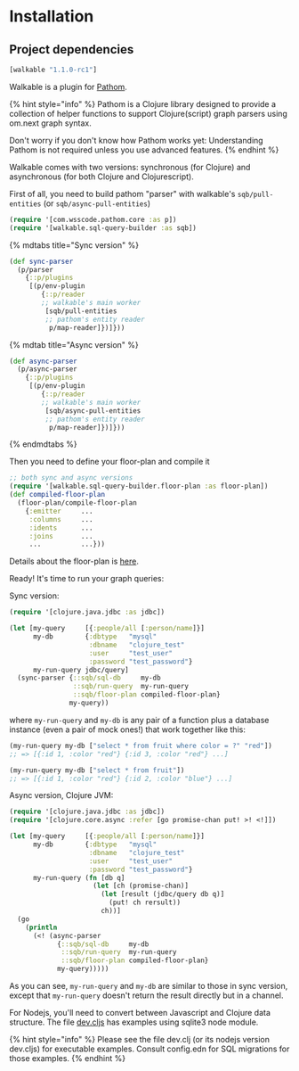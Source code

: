 # Installation

## Project dependencies

```clojure
[walkable "1.1.0-rc1"]

```

Walkable is a plugin for [Pathom](https://github.com/wilkerlucio/pathom/).

{% hint style="info" %}
Pathom is a Clojure library designed to provide a collection of helper functions to support Clojure\(script\) graph parsers using om.next graph syntax.

Don't worry if you don't know how Pathom works yet: Understanding Pathom is not required unless you use advanced features.
{% endhint %}

Walkable comes with two versions: synchronous \(for Clojure\) and asynchronous \(for both Clojure and Clojurescript\).

First of all, you need to build pathom "parser" with walkable's `sqb/pull-entities` \(or `sqb/async-pull-entities`\)

```clojure
(require '[com.wsscode.pathom.core :as p])
(require '[walkable.sql-query-builder :as sqb])

```

{% mdtabs title="Sync version" %}

```clojure
(def sync-parser
  (p/parser
    {::p/plugins
     [(p/env-plugin
        {::p/reader
        ;; walkable's main worker
         [sqb/pull-entities
         ;; pathom's entity reader
          p/map-reader]})]}))
```
{% mdtab title="Async version" %}

``` clojure
(def async-parser
  (p/async-parser
    {::p/plugins
     [(p/env-plugin
        {::p/reader
        ;; walkable's main worker
         [sqb/async-pull-entities
         ;; pathom's entity reader
          p/map-reader]})]}))
```
{% endmdtabs %}

Then you need to define your floor-plan and compile it

```clojure
;; both sync and async versions
(require '[walkable.sql-query-builder.floor-plan :as floor-plan])
(def compiled-floor-plan
  (floor-plan/compile-floor-plan
    {:emitter     ...
     :columns     ...
     :idents      ...
     :joins       ...
     ...          ...}))
```

Details about the floor-plan is [here](https://walkable.gitbook.io/walkable/floor-plan).

Ready! It's time to run your graph queries:

Sync version:

```clojure
(require '[clojure.java.jdbc :as jdbc])

(let [my-query     [{:people/all [:person/name]}]
      my-db        {:dbtype   "mysql"
                    :dbname   "clojure_test"
                    :user     "test_user"
                    :password "test_password"}
      my-run-query jdbc/query]
  (sync-parser {::sqb/sql-db     my-db
                ::sqb/run-query  my-run-query
                ::sqb/floor-plan compiled-floor-plan}
               my-query))
```

where `my-run-query` and `my-db` is any pair of a function plus a database instance \(even a pair of mock ones!\) that work together like this:

```clojure
(my-run-query my-db ["select * from fruit where color = ?" "red"])
;; => [{:id 1, :color "red"} {:id 3, :color "red"} ...]

(my-run-query my-db ["select * from fruit"])
;; => [{:id 1, :color "red"} {:id 2, :color "blue"} ...]
```

Async version, Clojure JVM:

```clojure
(require '[clojure.java.jdbc :as jdbc])
(require '[clojure.core.async :refer [go promise-chan put! >! <!]])

(let [my-query     [{:people/all [:person/name]}]
      my-db        {:dbtype   "mysql"
                    :dbname   "clojure_test"
                    :user     "test_user"
                    :password "test_password"}
      my-run-query (fn [db q]
                     (let [ch (promise-chan)]
                       (let [result (jdbc/query db q)]
                         (put! ch rersult))
                       ch))]
  (go
    (println
      (<! (async-parser
            {::sqb/sql-db     my-db
             ::sqb/run-query  my-run-query
             ::sqb/floor-plan compiled-floor-plan}
            my-query)))))
```

As you can see, `my-run-query` and `my-db` are similar to those in sync version, except that `my-run-query` doesn't return the result directly but in a channel.

For Nodejs, you'll need to convert between Javascript and Clojure data structure. The file [dev.cljs](https://github.com/walkable-server/walkable/blob/master/dev/src/common/dev.cljs) has examples using sqlite3 node module.

{% hint style="info" %}
Please see the file dev.clj \(or its nodejs version dev.cljs\) for executable examples. Consult config.edn for SQL migrations for those examples.
{% endhint %}
